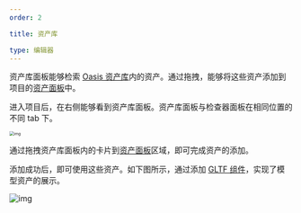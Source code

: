 ```yaml
---
order: 2

title: 资产库

type: 编辑器
---
```


资产库面板能够检索 [Oasis 资产库](https://oasis.alipay.com/store)内的资产。通过拖拽，能够将这些资产添加到项目的[资产面板](${docs}editor-store-panel.zh-CN)中。



进入项目后，在右侧能够看到资产库面板。资产库面板与检查器面板在相同位置的不同 tab 下。

<img src="https://intranetproxy.alipay.com/skylark/lark/0/2021/png/76063/1626765059791-772a06d9-fd23-42a8-9ea9-d22fad77d748.png" alt="img" style="zoom: 50%;" />

通过拖拽资产库面板内的卡片到[资产面板](${docs}editor-store-panel.zh-CN)区域，即可完成资产的添加。

添加成功后，即可使用这些资产。如下图所示，通过添加 [GLTF 组件](${docs}editor-component-gltf.zh-CN)，实现了模型资产的展示。

<img src="https://intranetproxy.alipay.com/skylark/lark/0/2021/gif/76063/1626765529522-27526ec0-b69e-4d80-88e9-9d63ec40b531.gif" alt="img"  />
